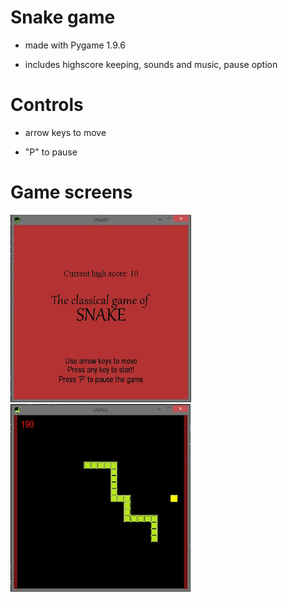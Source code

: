 # Snake game
* made with Pygame 1.9.6

* includes highscore keeping, sounds and music, pause option

# Controls
* arrow keys to move

* "P" to pause

# Game screens
![Image](img/Start.jpg) ![Image](img/Game.jpg)
